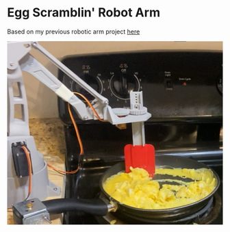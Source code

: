 # Egg Scramblin' Robot Arm

Based on my previous robotic arm project [here](https://github.com/lujan002/EEZYbotARM-Mk2-Robot-Arm-PS4-Control)

![Robot Arm](RoboChef.png)
